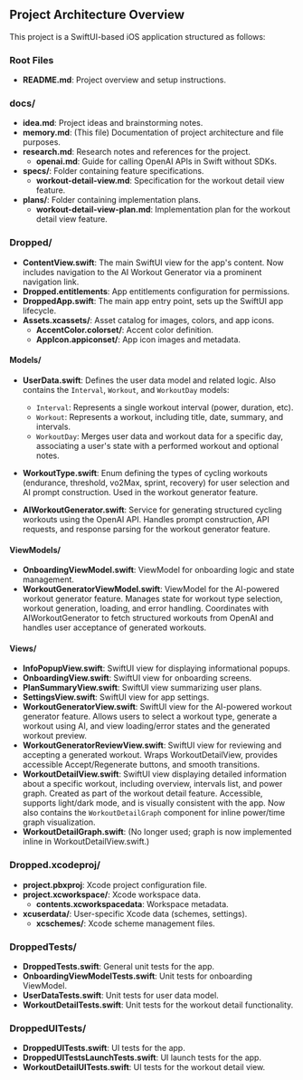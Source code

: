 ## Project Architecture Overview

This project is a SwiftUI-based iOS application structured as follows:

### Root Files
- **README.md**: Project overview and setup instructions.

### docs/
- **idea.md**: Project ideas and brainstorming notes.
- **memory.md**: (This file) Documentation of project architecture and file purposes.
- **research.md**: Research notes and references for the project.
    - **openai.md**: Guide for calling OpenAI APIs in Swift without SDKs.
- **specs/**: Folder containing feature specifications.
  - **workout-detail-view.md**: Specification for the workout detail view feature.
- **plans/**: Folder containing implementation plans.
  - **workout-detail-view-plan.md**: Implementation plan for the workout detail view feature.

### Dropped/
- **ContentView.swift**: The main SwiftUI view for the app's content. Now includes navigation to the AI Workout Generator via a prominent navigation link.
- **Dropped.entitlements**: App entitlements configuration for permissions.
- **DroppedApp.swift**: The main app entry point, sets up the SwiftUI app lifecycle.
- **Assets.xcassets/**: Asset catalog for images, colors, and app icons.
  - **AccentColor.colorset/**: Accent color definition.
  - **AppIcon.appiconset/**: App icon images and metadata.

#### Models/
- **UserData.swift**: Defines the user data model and related logic. Also contains the `Interval`, `Workout`, and `WorkoutDay` models:
  - `Interval`: Represents a single workout interval (power, duration, etc).
  - `Workout`: Represents a workout, including title, date, summary, and intervals.
  - `WorkoutDay`: Merges user data and workout data for a specific day, associating a user's state with a performed workout and optional notes.

- **WorkoutType.swift**: Enum defining the types of cycling workouts (endurance, threshold, vo2Max, sprint, recovery) for user selection and AI prompt construction. Used in the workout generator feature.
- **AIWorkoutGenerator.swift**: Service for generating structured cycling workouts using the OpenAI API. Handles prompt construction, API requests, and response parsing for the workout generator feature.

#### ViewModels/
- **OnboardingViewModel.swift**: ViewModel for onboarding logic and state management.
- **WorkoutGeneratorViewModel.swift**: ViewModel for the AI-powered workout generator feature. Manages state for workout type selection, workout generation, loading, and error handling. Coordinates with AIWorkoutGenerator to fetch structured workouts from OpenAI and handles user acceptance of generated workouts.

#### Views/
 - **InfoPopupView.swift**: SwiftUI view for displaying informational popups.
 - **OnboardingView.swift**: SwiftUI view for onboarding screens.
 - **PlanSummaryView.swift**: SwiftUI view summarizing user plans.
 - **SettingsView.swift**: SwiftUI view for app settings.
 - **WorkoutGeneratorView.swift**: SwiftUI view for the AI-powered workout generator feature. Allows users to select a workout type, generate a workout using AI, and view loading/error states and the generated workout preview.
- **WorkoutGeneratorReviewView.swift**: SwiftUI view for reviewing and accepting a generated workout. Wraps WorkoutDetailView, provides accessible Accept/Regenerate buttons, and smooth transitions.
 - **WorkoutDetailView.swift**: SwiftUI view displaying detailed information about a specific workout, including overview, intervals list, and power graph. Created as part of the workout detail feature. Accessible, supports light/dark mode, and is visually consistent with the app. Now also contains the `WorkoutDetailGraph` component for inline power/time graph visualization.
 - **WorkoutDetailGraph.swift**: (No longer used; graph is now implemented inline in WorkoutDetailView.swift.)

### Dropped.xcodeproj/
- **project.pbxproj**: Xcode project configuration file.
- **project.xcworkspace/**: Xcode workspace data.
  - **contents.xcworkspacedata**: Workspace metadata.
- **xcuserdata/**: User-specific Xcode data (schemes, settings).
  - **xcschemes/**: Xcode scheme management files.

### DroppedTests/
- **DroppedTests.swift**: General unit tests for the app.
- **OnboardingViewModelTests.swift**: Unit tests for onboarding ViewModel.
- **UserDataTests.swift**: Unit tests for user data model.
- **WorkoutDetailTests.swift**: Unit tests for the workout detail functionality.

### DroppedUITests/
- **DroppedUITests.swift**: UI tests for the app.
- **DroppedUITestsLaunchTests.swift**: UI launch tests for the app.
- **WorkoutDetailUITests.swift**: UI tests for the workout detail view.
